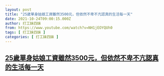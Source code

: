 ```yaml
---
layout: post
title: "25歲單身姑娘工資雖然3500元，但依然不卑不亢認真的生活每一天"
date: 2021-10-24T09:00:15.000Z
author: 打工妹四妹
from: https://www.youtube.com/watch?v=NH1jEOYQUh0
tags: [ 打工妹四妹 ]
categories: [ 打工妹四妹 ]
---
```

<!--1635066015000-->
[25歲單身姑娘工資雖然3500元，但依然不卑不亢認真的生活每一天](https://www.youtube.com/watch?v=NH1jEOYQUh0)
------

<div>

</div>
